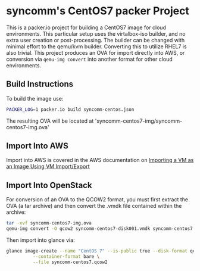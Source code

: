 # syncomm's CentOS7 packer Project  

This is a packer.io project for building a CentOS7 image for cloud environments. This particular setup uses the virtalbox-iso builder, and no extra user creation or post-processing. The builder can be changed with minimal effort to the qemu/kvm builder. Converting this to utilize RHEL7 is also trivial. This project produces an OVA for import directly into AWS, or conversion via `qemu-img convert` into another format for other cloud environments.

## Build Instructions

To build the image use:

```bash
PACKER_LOG=1 packer.io build syncomm-centos.json
```

The resulting OVA will be located at 'syncomm-centos7-img/syncomm-centos7-img.ova' 

## Import Into AWS

Import into AWS is covered in the AWS documentation on [Importing a VM as an Image Using VM Import/Export](https://docs.aws.amazon.com/vm-import/latest/userguide/vmimport-image-import.html)

## Import Into OpenStack

For conversion of an OVA to the QCOW2 format, you must first extract the OVA (a tar archive) and then convert the .vmdk file contained within the archive:

```bash
tar -xvf syncomm-centos7-img.ova
qemu-img convert -O qcow2 syncomm-centos7-disk001.vmdk syncomm-centos7.qcow2
```

Then import into glance via:

```bash
glance image-create --name "CentOS 7" --is-public true --disk-format qcow2 \
          --container-format bare \
          --file syncomm-centos7.qcow2
```
